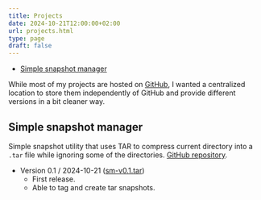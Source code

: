 ```yaml
---
title: Projects
date: 2024-10-21T12:00:00+02:00
url: projects.html
type: page
draft: false
---
```


- [Simple snapshot manager](#simple-snapshot-manager)

While most of my projects are hosted on
[GitHub](https://github.com/mitjafelicijan), I wanted a centralized location to
store them independently of GitHub and provide different versions in a bit
cleaner way.

## Simple snapshot manager

Simple snapshot utility that uses TAR to compress current directory into a
`.tar` file while ignoring some of the directories.
[GitHub repository](https://github.com/mitjafelicijan/sm).

- Version 0.1 / 2024-10-21 ([sm-v0.1.tar](/snapshots/sm-v0.1.tar))
  - First release.
  - Able to tag and create tar snapshots.

